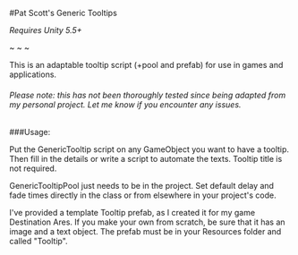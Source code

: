 #Pat Scott's Generic Tooltips

_Requires Unity 5.5+_

~ ~ ~

This is an adaptable tooltip script (+pool and prefab) for use in games and applications.

###### Please note: this has not been thoroughly tested since being adapted from my personal project. Let me know if you encounter any issues.

###Usage:

Put the GenericTooltip script on any GameObject you want to have a tooltip. Then fill in the details or write a script to automate the texts. Tooltip title is not required.

GenericTooltipPool just needs to be in the project. Set default delay and fade times directly in the class or from elsewhere in your project's code.

I've provided a template Tooltip prefab, as I created it for my game Destination Ares. If you make your own from scratch, be sure that it has an image and a text object. The prefab must be in your Resources folder and called "Tooltip".